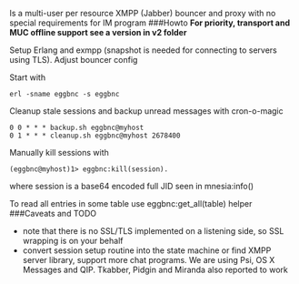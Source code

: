 Is a multi-user per resource XMPP (Jabber) bouncer and proxy with no special requirements for IM program
###Howto
**For priority, transport and MUC offline support see a version in v2 folder**

Setup Erlang and exmpp (snapshot is needed for connecting to servers using TLS). Adjust bouncer config

Start with
```
erl -sname eggbnc -s eggbnc
```
Cleanup stale sessions and backup unread messages with cron-o-magic
```
0 0 * * * backup.sh eggbnc@myhost
0 1 * * * cleanup.sh eggbnc@myhost 2678400
```
Manually kill sessions with
```
(eggbnc@myhost)1> eggbnc:kill(session).
```
where session is a base64 encoded full JID seen in mnesia:info()

To read all entries in some table use eggbnc:get_all(table) helper
###Caveats and TODO
- note that there is no SSL/TLS implemented on a listening side, so SSL wrapping is on your behalf
- convert session setup routine into the state machine or find XMPP server library, support more chat programs. We are using Psi, OS X Messages and QIP. Tkabber, Pidgin and Miranda also reported to work
